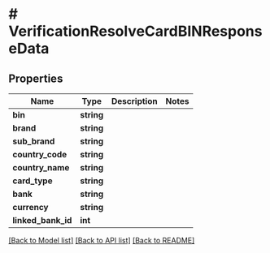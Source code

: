 # # VerificationResolveCardBINResponseData

## Properties

Name | Type | Description | Notes
------------ | ------------- | ------------- | -------------
**bin** | **string** |  |
**brand** | **string** |  |
**sub_brand** | **string** |  |
**country_code** | **string** |  |
**country_name** | **string** |  |
**card_type** | **string** |  |
**bank** | **string** |  |
**currency** | **string** |  |
**linked_bank_id** | **int** |  |

[[Back to Model list]](../../README.md#models) [[Back to API list]](../../README.md#endpoints) [[Back to README]](../../README.md)

